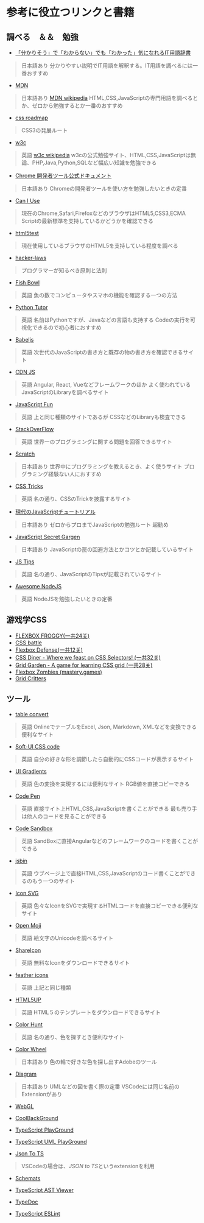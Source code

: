 # 参考に役立つリンクと書籍

## 調べる　＆＆　勉強

* [「分かりそう」で「わからない」でも「わかった」気になれるIT用語辞書](https://wa3.i-3-i.info/index.html)

> 日本語あり
> 分かりやすい説明でIT用語を解釈する。IT用語を調べるには一番おすすめ

* [MDN](https://developer.mozilla.org/ja/)

> 日本語あり
> [MDN wikipedia](https://ja.wikipedia.org/wiki/Mozilla)
> HTML,CSS,JavaScriptの専門用語を調べるとか、ゼロから勉強するとか一番のおすすめ

* [css roadmap](https://www.w3.org/TR/css3-roadmap/)

> CSS3の発展ルート

* [w3c](https://www.w3schools.com)

> 英語
> [w3c wikipedia](https://ja.wikipedia.org/wiki/World_Wide_Web_Consortium)
> w3cの公式勉強サイト、HTML,CSS,JavaScriptは無論、PHP,Java,Python,SQLなど幅広い知識を勉強できる

* [Chrome 開発者ツール公式ドキュメント](https://developers.google.com/web/tools/chrome-devtools)

> 日本語あり
> Chromeの開発者ツールを使い方を勉強したいときの定番

* [Can I Use](https://caniuse.com)

> 現在のChrome,Safari,FirefoxなどのブラウザはHTML5,CSS3,ECMA Scriptの最新標準を支持しているかどうかを確認できる

* [html5test](http://html5test.com)

> 現在使用しているブラウザのHTML5を支持している程度を調べる

* [hacker-laws](https://github.com/dwmkerr/hacker-laws)

> プログラマーが知るべき原則と法則

* [Fish Bowl](https://testdrive-archive.azurewebsites.net/performance/fishbowl/)

> 英語
> 魚の数でコンピュータやスマホの機能を確認する一つの方法

* [Python Tutor](http://pythontutor.com/visualize.html#mode=edit)

> 英語
> 名前はPythonですが、Javaなどの言語も支持する
> Codeの実行を可視化できるので初心者におすすめ

* [Babeljs](https://babeljs.io)

> 英語
> 次世代のJavaScriptの書き方と既存の物の書き方を確認できるサイト

* [CDN JS](https://cdnjs.com/libraries)

> 英語
> Angular, React, Vueなどフレームワークのほか
> よく使われているJavaScriptのLibraryを調べるサイト

* [JavaScript Fun](https://www.javascript.fun)

> 英語
> 上と同じ種類のサイトであるが
> CSSなどのLibraryも検査できる

* [StackOverFlow](https://stackoverflow.com)

> 英語
> 世界一のプログラミングに関する問題を回答できるサイト

* [Scratch](https://scratch.mit.edu/projects/editor/?tutorial=getStarted)

> 日本語あり
> 世界中にプログラミングを教えるとき、よく使うサイト
> プログラミング経験ない人におすすめ

* [CSS Tricks](https://css-tricks.com)

> 英語
> 名の通り、CSSのTrickを披露するサイト

* [現代のJavaScriptチュートリアル](https://ja.javascript.info)

> 日本語あり
> ゼロからプロまでJavaScriptの勉強ルート
> 超勧め

* [JavaScript Secret Gargen](https://bonsaiden.github.io/JavaScript-Garden/ja/)

> 日本語あり
> JavaScriptの罠の回避方法とかコツとか記載しているサイト

* [JS Tips](https://www.jstips.co)

> 英語
> 名の通り、JavaScriptのTipsが記載されているサイト

* [Awesome NodeJS](https://github.com/sindresorhus/awesome-nodejs)

> 英語
> NodeJSを勉強したいときの定番

## 游戏学CSS

- [FLEXBOX FROGGY(一共24关)](http://flexboxfroggy.com)
- [CSS battle](https://cssbattle.dev)
- [Flexbox Defense(一共12关)](http://www.flexboxdefense.com/)
- [CSS Diner - Where we feast on CSS Selectors! (一共32关)](https://flukeout.github.io/)
- [Grid Garden - A game for learning CSS grid (一共28关)](https://cssgridgarden.com/)
- [Flexbox Zombies (mastery.games)](https://mastery.games/flexboxzombies/)
- [Grid Critters](https://gridcritters.com/)

## ツール

* [table convert](https://tableconvert.com)

> 英語
> OnlineでテーブルをExcel, Json, Markdown, XMLなどを変換できる便利なサイト

* [Soft-UI CSS code](https://neumorphism.io/#55b9f3)

> 英語
> 自分の好きな形を調節したら自動的にCSSコードが表示するサイト

* [UI Gradients](https://uigradients.com/#SagePersuasion)

> 英語
> 色の変換を実現するには便利なサイト
> RGB値を直接コピーできる

* [Code Pen](https://codepen.io)

> 英語
> 直接サイト上HTML,CSS,JavaScriptを書くことができる
> 最も売り手は他人のコードを見ることができる

* [Code Sandbox](https://codesandbox.io)

> 英語
> SandBoxに直接Angularなどのフレームワークのコードを書くことができる

* [jsbin](https://jsbin.com/?html,output)

> 英語
> ウブページ上で直接HTML,CSS,JavaScriptのコード書くことができるのもう一つのサイト

* [Icon SVG](https://iconsvg.xyz)

> 英語
> 色々なIconをSVGで実現するHTMLコードを直接コピーできる便利なサイト

* [Open Moji](https://www.openmoji.org/library/)

> 英語
> 絵文字のUnicodeを調べるサイト

* [ShareIcon](https://www.shareicon.net)

> 英語
> 無料なIconをダウンロードできるサイト

* [feather icons](https://feathericons.com)

> 英語
> 上記と同じ種類

* [HTML5UP](https://html5up.net)

> 英語
> HTML５のテンプレートをダウンロードできるサイト

* [Color Hunt](https://colorhunt.co)

> 英語
> 名の通り、色を探すとき便利なサイト

* [Color Wheel](https://color.adobe.com/ja/create/color-wheel)

> 日本語あり
> 色の輪で好きな色を探し出すAdobeのツール

* [Diagram](https://app.diagrams.net)

> 日本語あり
> UMLなどの図を書く際の定番
> VSCodeには同じ名前のExtensionがあり

* [WebGL](https://alteredqualia.com)

* [CoolBackGround](https://coolbackgrounds.io)

* [TypeScript PlayGround](https://www.typescriptlang.org/play)

* [TypeScript UML PlayGround](https://tsuml-demo.firebaseapp.com)

* [Json To TS](http://www.jsontots.com)

> VSCodeの場合は、*JSON to TS*というextensionを利用

* [Schemats](https://github.com/SweetIQ/schemats)

* [TypeScript AST Viewer](https://ts-ast-viewer.com/#)

* [TypeDoc](https://typedoc.org)

* [TypeScript ESLint](https://github.com/typescript-eslint/typescript-eslint)

